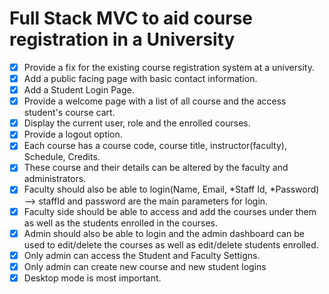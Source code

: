 # Full Stack MVC to aid course registration in a University

- [X] Provide a fix for the existing course registration system at a university.
- [X] Add a public facing page with basic contact information.
- [X] Add a Student Login Page.
- [X] Provide a welcome page with a list of all course and the access student's course cart.
- [X] Display the current user, role and the enrolled courses.
- [X] Provide a logout option.
- [X] Each course has a course code, course title, instructor(faculty), Schedule, Credits.
- [X] These course and their details can be altered by the faculty and administrators.
- [X] Faculty should also be able to login(Name, Email, *Staff Id, *Password) --> staffId and password are the main parameters for login.
- [X] Faculty side should be able to access and add the courses under them as well as the students enrolled in the courses. 
- [X] Admin should also be able to login and the admin dashboard can be used to edit/delete the courses as well as edit/delete students enrolled.
- [X] Only admin can access the Student and Faculty Settigns.
- [X] Only admin can create new course and new student logins
- [X] Desktop mode is most important.